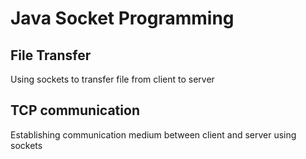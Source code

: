 # Java Socket Programming

## File Transfer

Using sockets to transfer file from client to server

## TCP communication

Establishing communication medium between client and server using sockets
